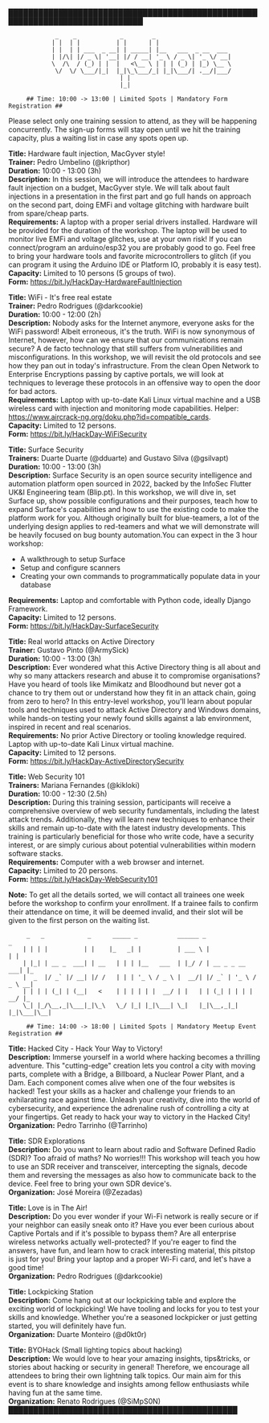 █████████████████████████████████████████████████████████████████████████████   

			     _    _            _        _                                                
			    | |  | |          | |      | |                                               
			    | |  | | ___  _ __| | _____| |__   ___  _ __  ___                            
			    | |/\| |/ _ \| '__| |/ / __| '_ \ / _ \| '_ \/ __|                           
			    \  /\  / (_) | |  |   <\__ \ | | | (_) | |_) \__ \                           
			     \/  \/ \___/|_|  |_|\_\___/_| |_|\___/| .__/|___/                           
								   | |                                   
								   |_| 

		 ## Time: 10:00 -> 13:00 | Limited Spots | Mandatory Form Registration ##

Please select only one training session to attend, as they will be happening concurrently. The sign-up forms will stay open until we hit the training capacity, plus a waiting list in case any spots open up.


**Title:** Hardware fault injection, MacGyver style!   
**Trainer:** Pedro Umbelino (@kripthor)   
**Duration:** 10:00 - 13:00 (3h)   
**Description:** In this session, we will introduce the attendees to hardware fault injection on a budget, MacGyver style. We will talk about fault injections in a presentation in the first part and go full hands on approach on the second part, doing EMFi and voltage glitching with hardware built from spare/cheap parts.   
**Requirements:** A laptop with a proper serial drivers installed. Hardware will be provided for the duration of the workshop. The laptop will be used to monitor live EMFi and voltage glitches, use at your own risk! If you can connect/program an arduino/esp32 you are probably good to go. Feel free to bring your hardware tools and favorite microcontrollers to glitch (if you can program it using the Arduino IDE or Platform IO, probably it is easy test).   
**Capacity:** Limited to 10 persons (5 groups of two).   
**Form:** https://bit.ly/HackDay-HardwareFaultInjection   


**Title:** WiFi - It's free real estate   
**Trainer:** Pedro Rodrigues (@darkcookie)   
**Duration:** 10:00 - 12:00 (2h)   
**Description:** Nobody asks for the Internet anymore, everyone asks for the WiFi password! Albeit erroneous, it's the truth. WiFi is now synonymous of Internet, however, how can we ensure that our communications remain secure? A de facto technology that still suffers from vulnerabilities and misconfigurations.
In this workshop, we will revisit the old protocols and see how they pan out in today's infrastructure. From the clean Open Network to Enterprise Encryptions passing by captive portals, we will look at techniques to leverage these protocols in an offensive way to open the door for bad actors.   
**Requirements:** Laptop with up-to-date Kali Linux virtual machine and a USB wireless card with injection and monitoring mode capabilities. Helper: https://www.aircrack-ng.org/doku.php?id=compatible_cards.   
**Capacity:** Limited to 12 persons.   
**Form:** https://bit.ly/HackDay-WiFiSecurity   


**Title:** Surface Security   
**Trainers:** Duarte Duarte (@dduarte) and Gustavo Silva (@gsilvapt)   
**Duration:** 10:00 - 13:00 (3h)   
**Description:** Surface Security is an open source security intelligence and automation platform open sourced in 2022, backed by the InfoSec Flutter UK&I Engineering team (Blip.pt).
In this workshop, we will dive in, set Surface up, show possible configurations and their purposes, teach how to expand Surface's capabilities and how to use the existing code to make the platform work for you. Although originally built for blue-teamers, a lot of the underlying design applies to red-teamers and what we will demonstrate will be heavily focused on bug bounty automation.You can expect in the 3 hour workshop:
- A walkthrough to setup Surface
- Setup and configure scanners
- Creating your own commands to programmatically populate data in your database

**Requirements:** Laptop and comfortable with Python code, ideally Django Framework.   
**Capacity:** Limited to 12 persons.   
**Form:** https://bit.ly/HackDay-SurfaceSecurity   


**Title:** Real world attacks on Active Directory   
**Trainer:** Gustavo Pinto (@ArmySick)   
**Duration:** 10:00 - 13:00 (3h)   
**Description:** Ever wondered what this Active Directory thing is all about and why so many attackers research and abuse it to compromise organisations? Have you heard of tools like Mimikatz and Bloodhound but never got a chance to try them out or understand how they fit in an attack chain, going from zero to hero? In this entry-level workshop, you'll learn about popular tools and techniques used to attack Active Directory and Windows domains, while hands-on testing your newly found skills against a lab environment, inspired in recent and real scenarios.   
**Requirements:** No prior Active Directory or tooling knowledge required. Laptop with up-to-date Kali Linux virtual machine.   
**Capacity:** Limited to 12 persons.   
**Form:** https://bit.ly/HackDay-ActiveDirectorySecurity   


**Title:** Web Security 101   
**Trainers:** Mariana Fernandes (@kikloki)   
**Duration:** 10:00 - 12:30 (2.5h)   
**Description:** During this training session, participants will receive a comprehensive overview of web security fundamentals, including the latest attack trends. Additionally, they will learn new techniques to enhance their skills and remain up-to-date with the latest industry developments. This training is particularly beneficial for those who write code, have a security interest, or are simply curious about potential vulnerabilities within modern software stacks.    
**Requirements:** Computer with a web browser and internet.   
**Capacity:** Limited to 20 persons.   
**Form:** https://bit.ly/HackDay-WebSecurity101   


**Note:** To get all the details sorted, we will contact all trainees one week before the workshop to confirm your enrollment. If a trainee fails to confirm their attendance on time, it will be deemed invalid, and their slot will be given to the first person on the waiting list.   
                     

		 _   _            _      _____ _           ______ _                  _   
		| | | |          | |    |_   _| |          | ___ \ |                | |  
		| |_| | __ _  ___| | __   | | | |__   ___  | |_/ / | __ _ _ __   ___| |_ 
		|  _  |/ _` |/ __| |/ /   | | | '_ \ / _ \ |  __/| |/ _` | '_ \ / _ \ __|
		| | | | (_| | (__|   <    | | | | | |  __/ | |   | | (_| | | | |  __/ |_ 
		\_| |_/\__,_|\___|_|\_\   \_/ |_| |_|\___| \_|   |_|\__,_|_| |_|\___|\__|
				                                                                                         
	     ## Time: 14:00 -> 18:00 | Limited Spots | Mandatory Meetup Event Registration ##


**Title:** Hacked City - Hack Your Way to Victory!   
**Description:** Immerse yourself in a world where hacking becomes a thrilling adventure. This "cutting-edge" creation lets you control a city with moving parts, complete with a Bridge, a Billboard, a Nuclear Power Plant, and a Dam. Each component comes alive when one of the four websites is hacked!
Test your skills as a hacker and challenge your friends to an exhilarating race against time. Unleash your creativity, dive into the world of cybersecurity, and experience the adrenaline rush of controlling a city at your fingertips. Get ready to hack your way to victory in the Hacked City!   
**Organization:** Pedro Tarrinho (@Tarrinho)   


**Title:** SDR Explorations   
**Description:** Do you want to learn about radio and Software Defined Radio (SDR)? Too afraid of maths? No worries!!! This workshop will teach you how to use an SDR receiver and transceiver, intercepting the signals, decode them and reversing the messages as also how to communicate back to the device. Feel free to bring your own SDR device's.   
**Organization:** José Moreira (@Zezadas)   


**Title:** Love is in The Air!   
**Description:** Do you ever wonder if your Wi-Fi network is really secure or if your neighbor can easily sneak onto it? Have you ever been curious about Captive Portals and if it's possible to bypass them? Are all enterprise wireless networks actually well-protected? 
If you're eager to find the answers, have fun, and learn how to crack interesting material, this pitstop is just for you! Bring your laptop and a proper Wi-Fi card, and let's have a good time!   
**Organization:** Pedro Rodrigues (@darkcookie)   


**Title:** Lockpicking Station   
**Description:** Come hang out at our lockpicking table and explore the exciting world of lockpicking! We have tooling and locks for you to test your skills and knowledge. Whether you're a seasoned lockpicker or just getting started, you will definitely have fun.   
**Organization:** Duarte Monteiro (@d0kt0r)   


**Title:** BYOHack (Small lighting topics about hacking)   
**Description:** We would love to hear your amazing insights, tips&tricks, or stories about hacking or security in general! Therefore, we encourage all attendees to bring their own lightning talk topics. Our main aim for this event is to share knowledge and insights among fellow enthusiasts while having fun at the same time.   
**Organization:** Renato Rodrigues (@SiMpS0N)   
██████████████████████████████████████████████   


